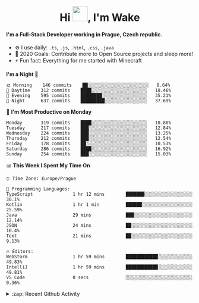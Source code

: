 <h1 align="center">Hi <img src="https://raw.githubusercontent.com/MrWakeCZ/MrWakeCZ/master/Hi.gif" width="40px" />, I'm Wake</h1>

#### I'm a Full-Stack Developer working in Prague, Czech republic.
- ⚙️ I use daily: `.ts`, `.js`, `.html`, `.css`, `.java`
- 🥅 2020 Goals: Contribute more to Open Source projects and sleep more!
- ⚡ Fun fact: Everything for me started with Minecraft

<!--START_SECTION:waka-->
**I'm a Night 🦉** 

```text
🌞 Morning    146 commits    ██░░░░░░░░░░░░░░░░░░░░░░░   8.64% 
🌆 Daytime    312 commits    ████░░░░░░░░░░░░░░░░░░░░░   18.46% 
🌃 Evening    595 commits    ████████░░░░░░░░░░░░░░░░░   35.21% 
🌙 Night      637 commits    █████████░░░░░░░░░░░░░░░░   37.69%

```
📅 **I'm Most Productive on Monday** 

```text
Monday       319 commits    ████░░░░░░░░░░░░░░░░░░░░░   18.88% 
Tuesday      217 commits    ███░░░░░░░░░░░░░░░░░░░░░░   12.84% 
Wednesday    224 commits    ███░░░░░░░░░░░░░░░░░░░░░░   13.25% 
Thursday     212 commits    ███░░░░░░░░░░░░░░░░░░░░░░   12.54% 
Friday       178 commits    ██░░░░░░░░░░░░░░░░░░░░░░░   10.53% 
Saturday     286 commits    ████░░░░░░░░░░░░░░░░░░░░░   16.92% 
Sunday       254 commits    ███░░░░░░░░░░░░░░░░░░░░░░   15.03%

```


📊 **This Week I Spent My Time On** 

```text
⌚︎ Time Zone: Europe/Prague

💬 Programming Languages: 
TypeScript               1 hr 12 mins        ███████░░░░░░░░░░░░░░░░░░   30.1% 
Kotlin                   1 hr 1 min          ██████░░░░░░░░░░░░░░░░░░░   25.59% 
Java                     29 mins             ███░░░░░░░░░░░░░░░░░░░░░░   12.14% 
JSON                     24 mins             ██░░░░░░░░░░░░░░░░░░░░░░░   10.4% 
Text                     21 mins             ██░░░░░░░░░░░░░░░░░░░░░░░   9.13%

🔥 Editors: 
WebStorm                 1 hr 59 mins        ████████████░░░░░░░░░░░░░   49.83% 
IntelliJ                 1 hr 59 mins        ████████████░░░░░░░░░░░░░   49.81% 
VS Code                  0 secs              ░░░░░░░░░░░░░░░░░░░░░░░░░   0.36%

```


<!--END_SECTION:waka-->

<details>
  <summary>:zap: Recent Github Activity</summary>

<!--START_SECTION:activity-->
1. 🎉 Merged PR [#6](https://github.com/craftmania-cz/craftlobby/pull/6) in [craftmania-cz/craftlobby](https://github.com/craftmania-cz/craftlobby)
2. 🎉 Merged PR [#14](https://github.com/craftmania-cz/craftmanager/pull/14) in [craftmania-cz/craftmanager](https://github.com/craftmania-cz/craftmanager)
3. 🎉 Merged PR [#89](https://github.com/waked-cz/corgi/pull/89) in [waked-cz/corgi](https://github.com/waked-cz/corgi)
4. 🎉 Merged PR [#2](https://github.com/craftmania-cz/craftcore/pull/2) in [craftmania-cz/craftcore](https://github.com/craftmania-cz/craftcore)
5. 🎉 Merged PR [#7](https://github.com/craftmania-cz/craftlobby/pull/7) in [craftmania-cz/craftlobby](https://github.com/craftmania-cz/craftlobby)
<!--END_SECTION:activity-->

</details>
